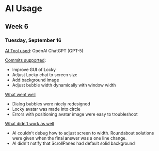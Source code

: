 # AI Usage
## Week 6
### Tuesday, September 16
<u>AI Tool used</u>: 
OpenAI ChatGPT (GPT-5)

<u>Commits supported</u>:
* Improve GUI of Locky
* Adjust Locky chat to screen size
* Add background image
* Adjust bubble width dynamically with window width

<u>What went well</u>
* Dialog bubbles were nicely redesigned
* Locky avatar was made into circle
* Errors with positioning avatar image were easy to troubleshoot

<u>What didn't work as well</u>
* AI couldn't debug how to adjust screen to width. Roundabout solutions were given when the final answer was a one line change.
* AI didn't notify that ScrollPanes had default solid background
